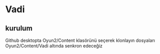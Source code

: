 # Vadi

## kurulum
Github desktopta Oyun2/Content klasörünü seçerek klonlayın dosyaları Oyun2/Content/Vadi altında senkron edeceğiz

